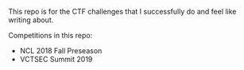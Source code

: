 This repo is for the CTF challenges that I successfully do and feel like writing about.

Competitions in this repo:
* NCL 2018 Fall Preseason
* VCTSEC Summit 2019
